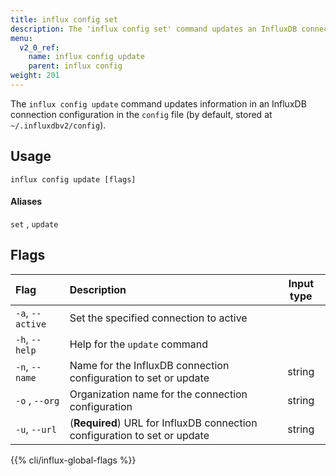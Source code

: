 ```yaml
---
title: influx config set
description: The 'influx config set' command updates an InfluxDB connection configuration.
menu:
  v2_0_ref:
    name: influx config update
    parent: influx config
weight: 201
---
```


The `influx config update` command updates information in an InfluxDB connection configuration in the `config` file (by default, stored at `~/.influxdbv2/config`).

## Usage
```
influx config update [flags]
```

#### Aliases

`set` , `update`

## Flags
| Flag                | Description                                                                     | Input type  |
|:----                |:-----------                                                                     |:----------: |
| `-a`, `--active`    | Set the specified connection to active                                          |             |
| `-h`, `--help`      | Help for the `update` command                                                   |             |
| `-n`, `--name`      | Name for the InfluxDB connection configuration to set or update                 | string      |
| `-o` , `--org`      | Organization name for the connection configuration                              | string      |
| `-u`, `--url`       | (**Required**) URL for InfluxDB connection configuration to set or update       | string      |

{{% cli/influx-global-flags %}}
